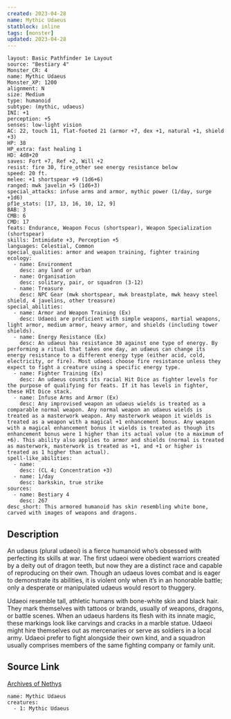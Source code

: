 ```yaml
---
created: 2023-04-28
name: Mythic Udaeus
statblock: inline
tags: [monster]
updated: 2023-04-28
---
```

```statblock
layout: Basic Pathfinder 1e Layout
source: "Bestiary 4"
Monster_CR: 4
name: Mythic Udaeus
Monster_XP: 1200
alignment: N
size: Medium
type: humanoid
subtype: (mythic, udaeus)
INI: +1
perception: +5
senses: low-light vision
AC: 22, touch 11, flat-footed 21 (armor +7, dex +1, natural +1, shield +3)
HP: 38
HP_extra: fast healing 1
HD: 4d8+20
saves: Fort +7, Ref +2, Will +2
resist: fire 30, fire_other see energy resistance below
speed: 20 ft.
melee: +1 shortspear +9 (1d6+6)
ranged: mwk javelin +5 (1d6+3)
special_attacks: infuse arms and armor, mythic power (1/day, surge +1d6)
pf1e_stats: [17, 13, 16, 10, 12, 9]
BAB: 3
CMB: 6
CMD: 17
feats: Endurance, Weapon Focus (shortspear), Weapon Specialization (shortspear)
skills: Intimidate +3, Perception +5
languages: Celestial, Common
special_qualities: armor and weapon training, fighter training
ecology:
  - name: Environment
    desc: any land or urban
  - name: Organisation
    desc: solitary, pair, or squadron (3-12)
  - name: Treasure
    desc: NPC Gear (mwk shortspear, mwk breastplate, mwk heavy steel shield, 4 javelins, other treasure)
special_abilities:
  - name: Armor and Weapon Training (Ex)
    desc: Udaeoi are proficient with simple weapons, martial weapons, light armor, medium armor, heavy armor, and shields (including tower shields).
  - name: Energy Resistance (Ex)
    desc: An udaeus has resistance 30 against one type of energy. By performing a ritual that takes one day, an udaeus can change its energy resistance to a different energy type (either acid, cold, electricity, or fire). Most udaeoi choose fire resistance unless they expect to fight a creature using a specific energy type.
  - name: Fighter Training (Ex)
    desc: An udaeus counts its racial Hit Dice as fighter levels for the purpose of qualifying for feats. If it has levels in fighter, these HIt Dice stack.
  - name: Infuse Arms and Armor (Ex)
    desc: Any improvised weapon an udaeus wields is treated as a comparable normal weapon. Any normal weapon an udaeus wields is treated as a masterwork weapon. Any masterwork weapon it wields is treated as a weapon with a magical +1 enhancement bonus. Any weapon with a magical enhancement bonus it wields is treated as though its enhancement bonus were 1 higher than its actual value (to a maximum of +6). This ability also applies to armor and shields (normal is treated as masterwork, masterwork is treated as +1, and +1 or higher is treated as 1 higher than actual).
spell-like_abilities:
  - name:
    desc: (CL 4; Concentration +3)
  - name: 1/day
    desc: barkskin, true strike
sources:
  - name: Bestiary 4
    desc: 267
desc_short: This armored humanoid has skin resembling white bone, carved with images of weapons and dragons.
```
## Description
An udaeus (plural udaeoi) is a fierce humanoid who’s obsessed with perfecting its skills at war. The first udaeoi were obedient warriors created by a deity out of dragon teeth, but now they are a distinct race and capable of reproducing on their own. Though an udaeus loves combat and is eager to demonstrate its abilities, it is violent only when it’s in an honorable battle; only a desperate or manipulated udaeus would resort to thuggery.

Udaeoi resemble tall, athletic humans with bone-white skin and black hair. They mark themselves with tattoos or brands, usually of weapons, dragons, or battle scenes. When an udaeus hardens its flesh with its innate magic, these markings look like carvings and cracks in a marble statue. Udaeoi might hire themselves out as mercenaries or serve as soldiers in a local army. Udaeoi prefer to fight alongside their own kind, and a squadron usually comprises members of the same fighting company or family unit.
## Source Link
[Archives of Nethys](https://aonprd.com/MythicMonsterDisplay.aspx?ItemName=Udaeus)
```encounter-table
name: Mythic Udaeus
creatures:
  - 1: Mythic Udaeus
```
